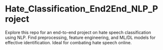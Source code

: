 # Hate_Classification_End2End_NLP_Project
Explore this repo for an end-to-end project on hate speech classification using NLP. Find preprocessing, feature engineering, and ML/DL models for effective identification. Ideal for combating hate speech online.
